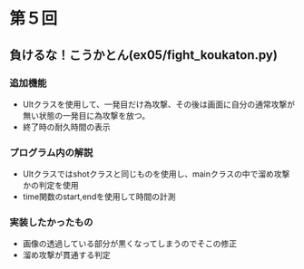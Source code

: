 # 第５回
## 負けるな！こうかとん(ex05/fight_koukaton.py)
### 追加機能
* Ultクラスを使用して、一発目だけ為攻撃、その後は画面に自分の通常攻撃が無い状態の一発目に為攻撃を放つ。
* 終了時の耐久時間の表示
### プログラム内の解説
* Ultクラスではshotクラスと同じものを使用し、mainクラスの中で溜め攻撃かの判定を使用
* time関数のstart,endを使用して時間の計測
### 実装したかったもの
* 画像の透過している部分が黒くなってしまうのでそこの修正
* 溜め攻撃が貫通する判定